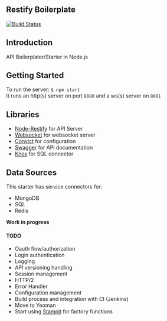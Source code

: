 Restify Boilerplate
---

[![Build Status](https://secure.travis-ci.org/ralucas/restify-boilerplate.png?branch=master)](http://travis-ci.org/ralucas/restify-boilerplate)

## Introduction
API Boilerplater/Starter in Node.js

## Getting Started
To run the server: `$ npm start`  
It runs an http(s) server on port `8080` and a ws(s) server on `8081`  

## Libraries
- [Node-Restify](http://restify.com) for API Server
- [Websocket](https://github.com/websocket) for websocket server
- [Convict](https://www.npmjs.com/package/convict) for configuration
- [Swagger](http://swagger.io) for API documentation
- [Knex](http://knexjs.org) for SQL connector

## Data Sources
This starter has service connectors for:
- MongoDB
- SQL
- Redis 

**Work in progress**

#### TODO
- Oauth flow/authorization
- Login authentication
- Logging
- API versioning handling
- Session management
- HTTP/2
- Error Handler
- Configuration management
- Build process and integration with CI (Jenkins)
- Move to Yeoman
- Start using [Stampit](https://github.com/stampit-org/stampit) for factory functions

